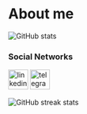# About me
 




![GitHub stats](https://github-readme-stats.vercel.app/api?username=xdevman&show_icons=true)  

### Social Networks
[<img src='https://img.icons8.com/color/48/000000/linkedin-circled--v1.png' alt='linkedin' height='40'>](https://www.linkedin.com/in/xdevman/)    [<img src='https://img.icons8.com/color/48/000000/telegram-app--v1.png' alt='telegram' height='40'>](https://t.me/sobhan0x)  





![GitHub streak stats](https://github-readme-streak-stats.herokuapp.com/?user=xdevman)  

